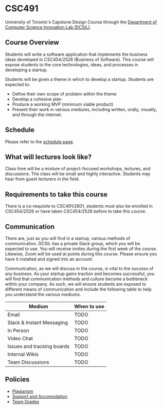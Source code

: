 # CSC491

University of Toronto's Capstone Design Course through the [Department of Computer Science Innovation Lab (DCSIL)](https://www.dcsil.ca/student-courses).

## Course Overview

Students will write a software application that implements the business ideas developed in
CSC454/2526 (Business of Software). This course will expose students to the core technologies, ideas, and processes in developing a startup.

Students will be given a theme in which to develop a startup. Students are expected to:
- Define their own scope of problem within the theme
- Develop a cohesive plan
- Produce a working MVP (minimum viable product)
- Present their work in various mediums, including written, orally, visually, and through the internet.

## Schedule

Please refer to the [schedule page](schedule.md).

## What will lectures look like?

Class time will be a mixture of project-focused workshops, lectures, and discussions. The class will be small and highly
interactive. Students may hear from guest lecturers in the field.

## Requirements to take this course

There is a co-requisite to CSC491/2601, students must also be enrolled in CSC454/2526 or have taken CSC454/2526 before to take this course.

## Communication

There are, just as you will find in a startup, various methods of communication. DCSIL has a private Slack group, which you will be expected to use. You will receive invites during the first week of the course. Likewise, Zoom will be used at points during this course. Please ensure you have it installed and signed into an account.

Communication, as we will discuss in the course, is vital to the success of any business. As your startup gains traction and becomes successful, you will find that communication methods and culture become a bottleneck within your company. As such, we will ensure students are exposed to different means of communication and include the following table to help you understand the various mediums.

| Medium | When to use |
| --- | --- |
| Email | TODO |
| Slack & Instant Messaging | TODO |
| In Person | TODO |
| Video Chat | TODO |
| Issues and tracking boards | TODO |
| Internal Wikis | TODO |
| Team Discussions | TODO |

## Policies

- [Plagiarism](/policies/plagiarism.md)
- [Support and Accomodation](/policies/support_accomodation.md)
- [Team Grades](/policies/team_grades.md)

